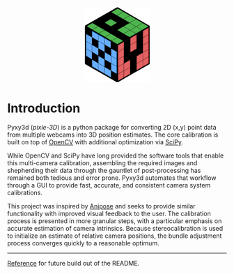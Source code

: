 

<div align="center"><img src = "pyxy3d/gui/icons/pyxy_logo.svg" width = "150"></div>
<!-- ![pyxy_logo_5x5_cube_fill_final|100](pyxy3d/gui/icons/pyxy_logo.svg) -->

# Introduction

Pyxy3d (*pixie-3D*) is a python package for converting 2D (x,y) point data from multiple webcams into 3D position estimates. The core calibration is built on top of [OpenCV](https://docs.opencv.org/4.x/dc/dbb/tutorial_py_calibration.html) with additional optimization via [SciPy](https://scipy-cookbook.readthedocs.io/items/bundle_adjustment.html). 

While OpenCV and SciPy have long provided the software tools that enable this multi-camera calibration, assembling the required images and shepherding their data through the gauntlet of post-processing has remained both tedious and error prone. Pyxy3d automates that workflow through a GUI to provide fast, accurate, and consistent camera system calibrations.

This project was inspired by [Anipose](https://www.sciencedirect.com/science/article/pii/S2211124721011797https://www.sciencedirect.com/science/article/pii/S2211124721011797) and seeks to provide similar functionality with improved visual feedback to the user. The calibration process is presented in more granular steps, with a particular emphasis on accurate estimation of camera intrinsics. Because stereocalibration is used to initialize an estimate of relative camera positions, the bundle adjustment process converges quickly to a reasonable optimum.


---
[Reference](https://github.com/othneildrew/Best-README-Template) for future build out of the README.
